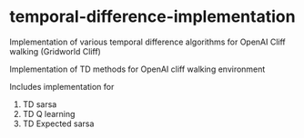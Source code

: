 # temporal-difference-implementation
Implementation of various temporal difference algorithms for OpenAI Cliff walking (Gridworld Cliff)

Implementation of TD methods for OpenAI cliff walking environment

Includes implementation for 

1. TD sarsa
2. TD Q learning
3. TD Expected sarsa

